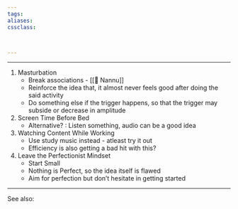 ```yaml
---
tags: 
aliases:
cssclass: 



---
```

---
1. Masturbation
	- Break associations - [[👤 Nannu]]
	- Reinforce the idea that, it almost never feels good after doing the said activity
	- Do something else if the trigger happens, so that the trigger may subside or decrease in amplitude
2. Screen Time Before Bed
	- Alternative? : Listen something, audio can be a good idea
3. Watching Content While Working
	- Use study music instead - atleast try it out
	- Efficiency is also getting a bad hit with this?
4. Leave the Perfectionist Mindset
	- Start Small
	- Nothing is Perfect, so the idea itself is flawed
	- Aim for perfection but don’t hesitate in getting started

---

See also:



